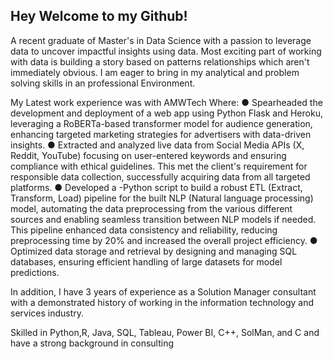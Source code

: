 ## Hey Welcome to my Github!

A recent graduate of Master's in Data Science with a passion to leverage data to uncover impactful insights using data. Most exciting part of working with data is building a story based on patterns relationships which aren't immediately obvious. I am eager to bring in my analytical and problem solving skills in an professional Environment. 

My Latest work experience was with AMWTech Where:
●	Spearheaded the development and deployment of a web app using Python Flask and Heroku, leveraging a RoBERTa-based transformer model for audience generation, enhancing targeted marketing strategies for advertisers with data-driven insights.
●	Extracted and analyzed live data from Social Media APIs (X, Reddit, YouTube) focusing on user-entered keywords and ensuring compliance with ethical guidelines. This met the client's requirement for responsible data collection, successfully acquiring data from all targeted platforms. 
●	Developed a -Python script to build a robust ETL (Extract, Transform, Load) pipeline for the built NLP (Natural language processing) model, automating the data preprocessing from the various different sources and enabling seamless transition between NLP models if needed. This pipeline enhanced data consistency and reliability, reducing preprocessing time by 20% and increased the overall project efficiency.
●	Optimized data storage and retrieval by designing and managing SQL databases, ensuring efficient handling of large datasets for model predictions.


In addition, I have 3 years of experience as a Solution Manager consultant with a demonstrated history of working in the information technology and services industry. 

Skilled in Python,R, Java, SQL, Tableau, Power BI, C++, SolMan, and C and have a strong background in consulting

<!--
**Exynos13/Exynos13** is a ✨ _special_ ✨ repository because its `README.md` (this file) appears on your GitHub profile.

Here are some ideas to get you started:

- 🔭 I’m currently working on ...
- 🌱 I’m currently learning ...
- 👯 I’m looking to collaborate on ...
- 🤔 I’m looking for help with ...
- 💬 Ask me about ...
- 📫 How to reach me: ...
- 😄 Pronouns: ...
- ⚡ Fun fact: ...
-->
